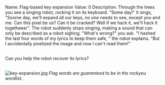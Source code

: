 Name: Flag-based key expansion
Value: 0
Description: Through the trees you see a singing robot, rocking it on its keyboard. "Some day!" it sings, "Soome day, we'll expand all our keys, no one needs to see, except you and me. Can this pixel be us? Can it be cracked? Well if we hack it, we'll hack it togetheeer". The robot suddenly stops singing, making a sound that can only be described as a robot sighing. "What's wrong?" you ask. "I hashed the last four words of my lyrics to keep them safe, " the robot explains. "But I accidentally pixelized the image and now I can't read them!" 
<br><br>

Can you help the robot recover its lyrics? 
<br><br>

![key-expansion.jpg](/files/0027e0398adbc99f06b80d314e257387/key-expansion.jpg)
*Flag words are guaranteed to be in the rockyou wordlist.*
